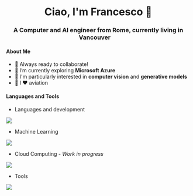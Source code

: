 <h1 align="center">Ciao, I'm Francesco 👋</h1>
<h3 align="center">A Computer and AI engineer from Rome, currently living in Vancouver <img src="https://cdn-icons-png.flaticon.com/512/317/317142.png" width="16"/></h3>


#### About Me

- 👯 Always ready to collaborate!
- 🌱 I’m currently exploring **Microsoft Azure**
- 🔎 I'm particularly interested in **computer vision** and **generative models**
- 🛫 I ❤️ aviation


#### Languages and Tools

- Languages and development
<p align="left">
  <a href="https://skillicons.dev">
    <img src="https://skillicons.dev/icons?i=python,c,cpp,js,java,mysql,html,css&theme=dark" />
  </a>
</p>

- Machine Learning
<p align="left">
  <a href="https://skillicons.dev">
    <img src="https://skillicons.dev/icons?i=pytorch,tensorflow,opencv" />
  </a>
</p>

- Cloud Computing - _Work in progress_
<p align="left">
  <a href="https://skillicons.dev">
    <img src="https://skillicons.dev/icons?i=azure" />
  </a>
</p>

- Tools
<p align="left">
  <a href="https://skillicons.dev">
    <img src="https://skillicons.dev/icons?i=docker,ros,git,anaconda,bash,vscode,linux" />
  </a>
</p>


